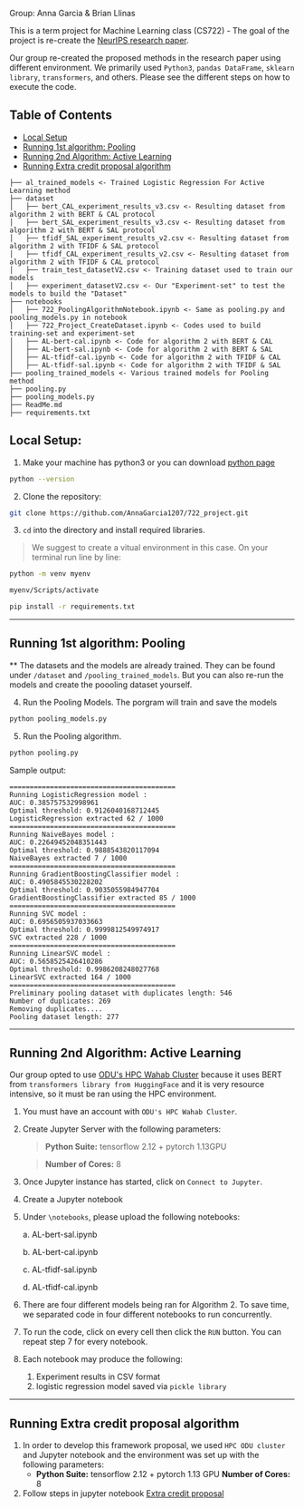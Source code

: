 Group: Anna Garcia & Brian Llinas

This is a term project for Machine Learning class (CS722) - The goal of the project is re-create the [NeurIPS research paper](https://datasets-benchmarks-proceedings.neurips.cc/paper_files/paper/2021/file/e00da03b685a0dd18fb6a08af0923de0-Paper-round2.pdf).


Our group re-created the proposed methods in the research paper using different environment. We primarily used  `Python3`, `pandas DataFrame`, `sklearn library`, `transformers`, and others. Please see the different steps on how to execute the code.

## Table of Contents


- [Local Setup](https://github.com/AnnaGarcia1207/722_project?tab=readme-ov-file#local-setup)
- [Running 1st algorithm: Pooling](https://github.com/AnnaGarcia1207/722_project?tab=readme-ov-file#running-1st-algorithm-pooling)
- [Running 2nd Algorithm: Active Learning](https://github.com/AnnaGarcia1207/722_project?tab=readme-ov-file#running-2nd-algorithm-active-learning)
- [Running Extra credit proposal algorithm](https://github.com/AnnaGarcia1207/722_project?tab=readme-ov-file#running-extra-credit-proposal-algorithm)

```
├── al_trained_models <- Trained Logistic Regression For Active Learning method
├── dataset
│   ├── bert_CAL_experiment_results_v3.csv <- Resulting dataset from algorithm 2 with BERT & CAL protocol
│   ├── bert_SAL_experiment_results_v3.csv <- Resulting dataset from algorithm 2 with BERT & SAL protocol
│   ├── tfidf_SAL_experiment_results_v2.csv <- Resulting dataset from algorithm 2 with TFIDF & SAL protocol
│   ├── tfidf_CAL_experiment_results_v2.csv <- Resulting dataset from algorithm 2 with TFIDF & CAL protocol
│   ├── train_test_datasetV2.csv <- Training dataset used to train our models
│   ├── experiment_datasetV2.csv <- Our "Experiment-set" to test the models to build the "Dataset"
├── notebooks
│   ├── 722_PoolingAlgorithmNotebook.ipynb <- Same as pooling.py and pooling_models.py in notebook 
│   ├── 722_Project_CreateDataset.ipynb <- Codes used to build training-set and experiment-set
│   ├── AL-bert-cal.ipynb <- Code for algorithm 2 with BERT & CAL
│   ├── AL-bert-sal.ipynb <- Code for algorithm 2 with BERT & SAL
│   ├── AL-tfidf-cal.ipynb <- Code for algorithm 2 with TFIDF & CAL
│   ├── AL-tfidf-sal.ipynb <- Code for algorithm 2 with TFIDF & SAL
├── pooling_trained_models <- Various trained models for Pooling method
├── pooling.py
├── pooling_models.py
├── ReadMe.md
├── requirements.txt
```

## Local Setup:

1. Make your machine has python3 or you can download [python page](https://www.python.org/downloads/)

```bash
python --version
```

2. Clone the repository:

```bash
git clone https://github.com/AnnaGarcia1207/722_project.git
```

3. `cd` into the directory and install required libraries.
> We suggest to create a vitual environment in this case. On your terminal run line by line:

```bash
python -m venv myenv

myenv/Scripts/activate

pip install -r requirements.txt
```

------
## Running 1st algorithm: Pooling

** The datasets and the models are already trained. They can be found under `/dataset` and `/pooling_trained_models`. But you can also re-run the models and create the poooling dataset yourself.

4. Run the Pooling Models. The porgram will train and save the models
```bash
python pooling_models.py
```

5. Run the Pooling algorithm.
```bash
python pooling.py
```
Sample output:

```
=========================================
Running LogisticRegression model :
AUC: 0.385757532998961
Optimal threshold: 0.9126040168712445
LogisticRegression extracted 62 / 1000
=========================================
Running NaiveBayes model :
AUC: 0.22649452048351443
Optimal threshold: 0.9888543820117094
NaiveBayes extracted 7 / 1000
=========================================
Running GradientBoostingClassifier model :
AUC: 0.4905845530228202
Optimal threshold: 0.9035055984947704
GradientBoostingClassifier extracted 85 / 1000
=========================================
Running SVC model :
AUC: 0.6956505937033663
Optimal threshold: 0.9999812549974917
SVC extracted 228 / 1000
=========================================
Running LinearSVC model :
AUC: 0.5658525426410286
Optimal threshold: 0.9986208248027768
LinearSVC extracted 164 / 1000
=========================================
Preliminary pooling dataset with duplicates length: 546
Number of duplicates: 269
Removing duplicates....
Pooling dataset length: 277
```
----

## Running 2nd Algorithm: Active Learning

Our group opted to use [ODU's HPC Wahab Cluster](https://ondemand.wahab.hpc.odu.edu/pun/sys/dashboard/) because it uses BERT from `transformers library from HuggingFace` and it is very resource intensive, so it must be ran using the HPC environment.

1. You must have an account with `ODU's HPC Wahab Cluster`.

2. Create Jupyter Server with the following parameters:
    > **Python Suite:** tensorflow 2.12 + pytorch 1.13GPU

    > **Number of Cores:** 8

3. Once Jupyter instance has started, click on `Connect to Jupyter`.

4. Create a Jupyter notebook

5. Under `\notebooks`, please upload the following notebooks:

    a.  AL-bert-sal.ipynb

    b. AL-bert-cal.ipynb

    c. AL-tfidf-sal.ipynb

    d. AL-tfidf-cal.ipynb

6. There are four different models being ran for Algorithm 2. To save time, we separated code in four different notebooks to run concurrently.

7. To run the code, click on every cell then click the `RUN` button. You can repeat step 7 for every notebook.

8. Each notebook may produce the following:

    1. Experiment results in CSV format
    2. logistic regression model saved via `pickle library`



----

## Running Extra credit proposal algorithm

1. In order to develop this framework proposal, we used `HPC ODU cluster` and Jupyter notebook and the environment was set up with the following parameters:
    + **Python Suite:** tensorflow 2.12 + pytorch 1.13 GPU
    **Number of Cores:** 8
2. Follow steps in jupyter notebook [Extra credit proposal](notebooks/722_ActiveLearning_bert.ipynb)

